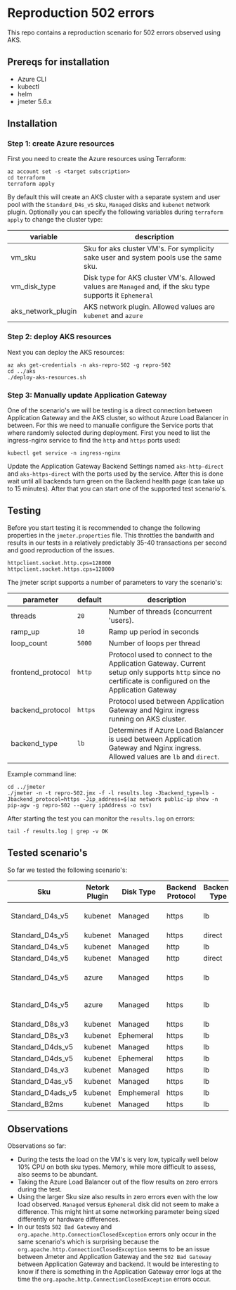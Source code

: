 # Reproduction 502 errors 
This repo contains a reproduction scenario for 502 errors observed using AKS.

## Prereqs for installation

* Azure CLI
* kubectl
* helm
* jmeter 5.6.x


## Installation
### Step 1: create Azure resources

First you need to create the Azure resources using Terraform:
```
az account set -s <target subscription>
cd terraform
terraform apply
```

By default this will create an AKS cluster with a separate system and user pool with the `Standard_D4s_v5` sku, `Managed` disks and `kubenet` network plugin. Optionally you can specify the following variables during `terraform apply` to change the cluster type:

| variable | description|
|----|----|
|vm_sku|Sku for aks cluster VM's. For symplicity sake user and system pools use the same sku.|
|vm_disk_type|Disk type for AKS cluster VM's. Allowed values are `Managed` and, if the sku type supports it `Ephemeral`|
|aks_network_plugin|AKS network plugin. Allowed values are `kubenet` and `azure`|



### Step 2: deploy AKS resources
Next you can deploy the AKS resources:
```
az aks get-credentials -n aks-repro-502 -g repro-502
cd ../aks
./deploy-aks-resources.sh
```

### Step 3: Manually update Application Gateway
One of the scenario's we will be testing is a direct connection between Application Gateway and the AKS cluster, so without Azure Load Balancer in between. For this we need to manualle configure the Service ports that where randomly selected during deployment. First you need to list the ingress-nginx service to find the `http` and `https` ports used:

```
kubectl get service -n ingress-nginx
```

Update the Application Gateway Backend Settings named `aks-http-direct` and `aks-https-direct` with the ports used by the service. After this is done wait until all backends turn green on the Backend health page (can take up to 15 minutes). After that you can start one of the supported test scenario's.



## Testing

Before you start testing it is recommended to change the following properties in the `jmeter.properties` file. This throttles the bandwith and results in our tests in a relatively predictably 35-40 transactions per second and good reproduction of the issues.

```
httpclient.socket.http.cps=128000
httpclient.socket.https.cps=128000
```

The jmeter script supports a number of parameters to vary the scenario's:


| parameter | default | description|
|----|----| ----|
|threads| `20` | Number of threads (concurrent 'users).|
|ramp_up| `10` | Ramp up period in seconds|
|loop_count| `5000` | Number of loops per thread |
|frontend_protocol| `http` | Protocol used to connect to the Application Gateway. Current setup only supports `http` since no certificate is configured on the Application Gateway |
|backend_protocol| `https`| Protocol used between Application Gateway and Nginx ingress running on AKS cluster. |
|backend_type| `lb` | Determines if Azure Load Balancer is used between Application Gateway and Nginx ingress. Allowed values are `lb` and `direct`.|


Example command line:

```
cd ../jmeter
./jmeter -n -t repro-502.jmx -f -l results.log -Jbackend_type=lb -Jbackend_protocol=https -Jip_address=$(az network public-ip show -n pip-agw -g repro-502 --query ipAddress -o tsv)
```

After starting the test you can monitor the `results.log` on errors:

```
tail -f results.log | grep -v OK
```


## Tested scenario's
So far we tested the following scenario's:

|Sku | Netork Plugin | Disk Type |Backend Protocol | Backend Type | Other | Result | Comment |
|----|---------------|-----------|-----------------|--------------|--------|-------|---------|
|Standard_D4s_v5| kubenet | Managed|https| lb | - | NOK | `502 Bad Gateway` and `org.apache.http.ConnectionClosedException` errors |
|Standard_D4s_v5| kubenet | Managed|https| direct | - |OK | No errors |
|Standard_D4s_v5| kubenet | Managed|http| lb | - | OK | No errors |
|Standard_D4s_v5| kubenet | Managed|http| direct | -| OK | No errors |
|Standard_D4s_v5 | azure | Managed|https| lb | -| NOK | `502 Bad Gateway` and `org.apache.http.ConnectionClosedException` errors |
|Standard_D4s_v5 | azure | Managed|https| lb | `net_netfilter_nf_conntrack_max` = 262144 | NOK | `502 Bad Gateway` and `org.apache.http.ConnectionClosedException` errors |
|Standard_D8s_v3| kubenet | Managed|https| lb | -| OK | No errors |
|Standard_D8s_v3| kubenet | Ephemeral|https| lb | - | OK | No errors |
|Standard_D4ds_v5| kubenet | Managed|https| lb | - | NOK | `502 Bad Gateway` |
|Standard_D4ds_v5| kubenet | Ephemeral|https| lb | - | NOK | `502 Bad Gateway` |
|Standard_D4s_v3| kubenet | Managed|https| lb | - | OK | No errors  |
|Standard_D4as_v5| kubenet | Managed|https| lb | - | OK | No errors |
|Standard_D4ads_v5| kubenet | Emphemeral|https| lb | - | OK | No errors |
|Standard_B2ms| kubenet | Managed|https| lb | - | OK | No errors |



## Observations

Observations so far:
- During the tests the load on the VM's is very low, typically well below 10% CPU on both sku types. Memory, while more difficult to assess, also seems to be abundant.
- Taking the Azure Load Balancer out of the flow results on zero errors during the test.
- Using the larger Sku size also results in zero errors even with the low load observed. `Managed` versus `Ephemeral` disk did not seem to make a difference. This might hint at some networking parameter being sized differently or hardware differences.
- In our tests `502 Bad Gateway` and `org.apache.http.ConnectionClosedException` errors only occur in the same scenario's which is surprising because the `org.apache.http.ConnectionClosedException` seems to be an issue between Jmeter and Application Gateway and the  `502 Bad Gateway` between Application Gateway and backend. It would be interesting to know if there is something in the Application Gateway error logs at the time the `org.apache.http.ConnectionClosedException` errors occur.

